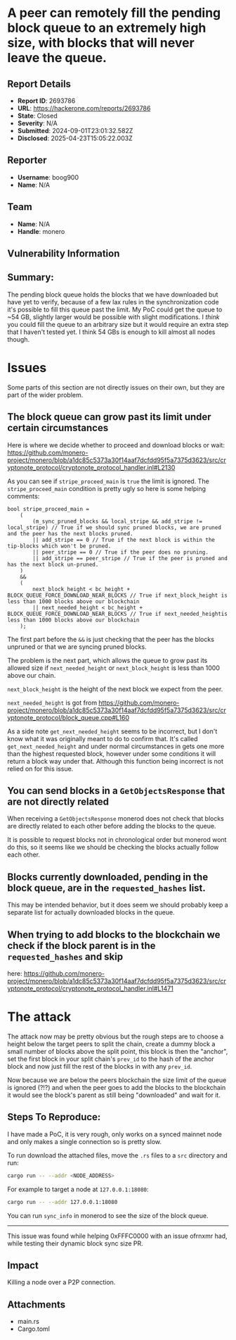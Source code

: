 # A peer can remotely fill the pending block queue to an extremely high size, with blocks that will never leave the queue.

## Report Details
- **Report ID**: 2693786
- **URL**: https://hackerone.com/reports/2693786
- **State**: Closed
- **Severity**: N/A
- **Submitted**: 2024-09-01T23:01:32.582Z
- **Disclosed**: 2025-04-23T15:05:22.003Z

## Reporter
- **Username**: boog900
- **Name**: N/A

## Team
- **Name**: N/A
- **Handle**: monero

## Vulnerability Information
## Summary:

The pending block queue holds the blocks that we have downloaded but have yet to verify, because of a few lax rules in the synchronization code it's possible to fill this queue past the limit. My PoC could get the queue to ~54 GB, slightly larger would be possible with slight modifications. I _think_ you could fill the queue to an arbitrary size but it would require an extra step that I haven't tested yet. I think 54 GBs is enough to kill almost all nodes though.

# Issues 

Some parts of this section are not directly issues on their own, but they are part of the wider problem.

## The block queue can grow past its limit under certain circumstances

Here is where we decide whether to proceed and download blocks or wait: https://github.com/monero-project/monero/blob/a1dc85c5373a30f14aaf7dcfdd95f5a7375d3623/src/cryptonote_protocol/cryptonote_protocol_handler.inl#L2130

As you can see if `stripe_proceed_main` is `true` the limit is ignored. The `stripe_proceed_main` condition is pretty ugly so here is some helping comments:

```
bool stripe_proceed_main =
    (
        (m_sync_pruned_blocks && local_stripe && add_stripe != local_stripe) // True if we should sync pruned blocks, we are pruned and the peer has the next blocks pruned.
        || add_stripe == 0 // True if the next block is within the tip-blocks which won't be pruned.
        || peer_stripe == 0 // True if the peer does no pruning.
        || add_stripe == peer_stripe // True if the peer is pruned and has the next block un-pruned.
    )
    && 
    (
        next_block_height < bc_height + BLOCK_QUEUE_FORCE_DOWNLOAD_NEAR_BLOCKS // True if next_block_height is less than 1000 blocks above our blockchain
        || next_needed_height < bc_height + BLOCK_QUEUE_FORCE_DOWNLOAD_NEAR_BLOCKS // True if next_needed_heightis less than 1000 blocks above our blockchain
    );
```

The first part before the `&&` is just checking that the peer has the blocks unpruned or that we are syncing pruned blocks.

The problem is the next part, which allows the queue to grow past its allowed size if  `next_needed_height` or `next_block_height`  is less than 1000 above our chain.

`next_block_height` is the height of the next block we expect from the peer.

`next_needed_height` is got from https://github.com/monero-project/monero/blob/a1dc85c5373a30f14aaf7dcfdd95f5a7375d3623/src/cryptonote_protocol/block_queue.cpp#L160

As a side note `get_next_needed_height` seems to be incorrect, but I don't know what it was originally meant to do to confirm that. It's called `get_next_needed_height` and under normal circumstances in gets one more than the highest requested block, however under some conditions it will return a block way under that. Although this function being incorrect is not relied on for this issue.

## You can send blocks in a `GetObjectsResponse` that are not directly related

When receiving a  `GetObjectsResponse` monerod does not check that blocks are directly related to each other before adding the blocks to the queue.

It is possible to request blocks not in chronological order  but monerod wont do this, so it seems like we should be checking the blocks actually follow each other.

## Blocks currently downloaded, pending in the block queue, are in the `requested_hashes` list.

This may be intended behavior, but it does seem we should probably keep a separate list for actually downloaded blocks in the queue. 

## When trying to add blocks to the blockchain we check if the block parent is in the `requested_hashes` and skip

here: https://github.com/monero-project/monero/blob/a1dc85c5373a30f14aaf7dcfdd95f5a7375d3623/src/cryptonote_protocol/cryptonote_protocol_handler.inl#L1471

 # The attack

The attack now may be pretty obvious but the rough steps are to choose a height below the target peers to split the chain, create a dummy block a small number of blocks above the split point, this block is then the "anchor", set the first block in your split chain's `prev_id` to the hash of the anchor block and now just fill the rest of the blocks in with any `prev_id`.

Now because we are below the peers blockchain the size limit of the queue is ignored (?!?) and when the peer goes to add the blocks to the blockchain it would see the block's parent as still being "downloaded" and wait for it.

## Steps To Reproduce:

I have made a PoC, it is very rough, only works on a synced mainnet node and only makes a single connection so is pretty slow.

To run download the attached files, move the `.rs` files to a `src` directory and run:

```bash
cargo run -- --addr <NODE_ADDRESS>
```

For example to target a node at `127.0.0.1:18080`:

```bash
cargo run -- --addr 127.0.0.1:18080
```

You can run `sync_info` in monerod to see the size of the block queue.

---- 

This issue was found while helping  0xFFFC0000 with an issue ofrnxmr had, while testing their dynamic block sync size PR.

## Impact

Killing a node over a P2P connection.

## Attachments
- main.rs
- Cargo.toml
